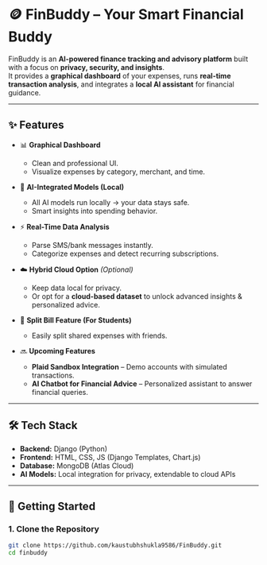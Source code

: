 # 🪙 FinBuddy – Your Smart Financial Buddy  

FinBuddy is an **AI-powered finance tracking and advisory platform** built with a focus on **privacy, security, and insights**.  
It provides a **graphical dashboard** of your expenses, runs **real-time transaction analysis**, and integrates a **local AI assistant** for financial guidance.  

---

## ✨ Features  

- 📊 **Graphical Dashboard**  
  - Clean and professional UI.  
  - Visualize expenses by category, merchant, and time.  

- 🤖 **AI-Integrated Models (Local)**  
  - All AI models run locally → your data stays safe.  
  - Smart insights into spending behavior.  

- ⚡ **Real-Time Data Analysis**  
  - Parse SMS/bank messages instantly.  
  - Categorize expenses and detect recurring subscriptions.  

- ☁️ **Hybrid Cloud Option** *(Optional)*  
  - Keep data local for privacy.  
  - Or opt for a **cloud-based dataset** to unlock advanced insights & personalized advice.  

- 👥 **Split Bill Feature (For Students)**  
  - Easily split shared expenses with friends.  

- 🔜 **Upcoming Features**  
  - **Plaid Sandbox Integration** – Demo accounts with simulated transactions.  
  - **AI Chatbot for Financial Advice** – Personalized assistant to answer financial queries.  

---

## 🛠️ Tech Stack  

- **Backend:** Django (Python)  
- **Frontend:** HTML, CSS, JS (Django Templates, Chart.js)  
- **Database:** MongoDB (Atlas Cloud)  
- **AI Models:** Local integration for privacy, extendable to cloud APIs  

---

## 🚀 Getting Started  

### 1. Clone the Repository  
```bash
git clone https://github.com/kaustubhshukla9586/FinBuddy.git
cd finbuddy

